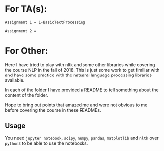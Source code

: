 # For TA(s):

`Assignment 1 = 1-BasicTextProcessing`

`Assignment 2 =`


# For Other:

Here I have tried to play with nltk and some other libraries while covering the course NLP in the fall of 2018. 
This is just some work to get fimiliar with and have some practice with the natuaral language processing libraries available.

In each of the folder I have provided a README to tell something about the content of the folder.

Hope to bring out points that amazed me and were not obvious to me before covering the course in these READMEs.


## Usage

You need `jupyter notebook`, `scipy`, `numpy`, `pandas`, `matplotlib` and `nltk` over `python3` to be able to use the notebooks.
